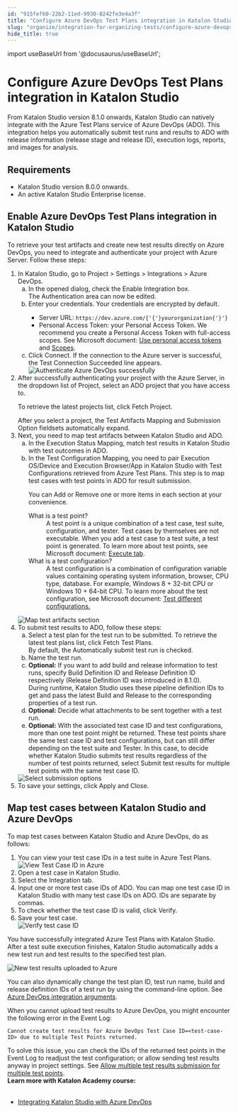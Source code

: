 ```yaml
---
id: "915fef60-22b2-11ed-9930-0242fe3e4a3f"
title: "Configure Azure DevOps Test Plans integration in Katalon Studio"
slug: "organize/integration-for-organizing-tests/configure-azure-devops-test-plans-integration-in-katalon-studio"
hide_title: true
---
```

import useBaseUrl from '@docusaurus/useBaseUrl';


# <a id="id" class="anchor_top_offset"/><a id="ariaid-title1" class="anchor_top_offset"/>Configure   Azure DevOps Test Plans integration in <span xmlns="http://www.w3.org/1999/xhtml" className="ph">Katalon Studio</span> 

<p xmlns="http://www.w3.org/1999/xhtml" className="p">From <span className="ph">Katalon Studio</span> version 8.1.0 onwards, <span className="ph">Katalon Studio</span> can natively integrate with the Azure Test Plans   service of Azure DevOps (ADO). This integration helps you automatically submit test runs and results to ADO with release   information (release stage and release ID), execution logs,   reports, and images for analysis.</p> 

## Requirements

<div xmlns="http://www.w3.org/1999/xhtml" className="p"><ul className="ul"><li className="li"><span className="ph">Katalon Studio</span> version 8.0.0 onwards.</li><li className="li">An active <span className="ph">Katalon Studio Enterprise</span> license.</li></ul></div>

## <a id="task-9638" class="anchor_top_offset"/>Enable Azure DevOps Test Plans integration in Katalon Studio

<p xmlns="http://www.w3.org/1999/xhtml" className="shortdesc">To retrieve your test artifacts and create new test results directly on Azure DevOps, you need to integrate and authenticate your project with Azure Server. Follow these steps:</p> 
<ol xmlns="http://www.w3.org/1999/xhtml" className="ol steps"><li className="li step stepexpand"><span className="ph cmd">In Katalon Studio, go to <span className="ph uicontrol">Project</span> &gt; <span className="ph uicontrol">Settings</span> &gt; <span className="ph uicontrol">Integrations</span> &gt; <span className="ph uicontrol">Azure DevOps</span>. </span><ol type="a" className="ol substeps"><li className="li substep substepexpand"><span className="ph cmd">In the opened dialog, check the <span className="ph uicontrol">Enable Integration</span> box. </span><div className="itemgroup stepresult">The <span className="ph uicontrol">Authentication</span> area can now be edited.</div></li><li className="li substep substepexpand"><span className="ph cmd">Enter your credentials. Your credentials are encrypted by default.</span><div className="itemgroup info">           <ul className="ul"><li className="li"><span className="ph uicontrol">Server URL</span>: <code className="ph codeph">https://dev.azure.com/{'{'}yourorganization{'}'}</code></li><li className="li"><span className="ph uicontrol">Personal Access Token</span>: your Personal Access Token. We recommend you create a Personal Access Token with full-access scopes. See Microsoft document: <a className="xref j-external-link" href="https://docs.microsoft.com/en-us/azure/devops/organizations/accounts/use-personal-access-tokens-to-authenticate?view=azure-devops&tabs=preview-page" target="_blank">Use personal access tokens</a> and <a className="xref j-external-link" href="https://docs.microsoft.com/en-us/azure/devops/integrate/get-started/authentication/oauth?view=azure-devops#scopes" target="_blank">Scopes</a>.</li></ul>         </div></li><li className="li substep substepexpand"><span className="ph cmd">Click <span className="ph uicontrol">Connect</span>. If the connection to the Azure server is successful, the <span className="ph uicontrol">Test Connection Succeeded</span> line appears.</span><div className="itemgroup info"><img className="image" width={600} src={useBaseUrl("/915a7120-22b2-11ed-9930-0242fe3e4a3f.png")} alt="Authenticate Azure DevOps successfully" /></div></li></ol></li><li className="li step stepexpand"><span className="ph cmd">After successfully authenticating your project with the Azure Server, in the dropdown list of <span className="ph uicontrol">Project</span>, select an ADO project that you have access to.</span><div className="itemgroup info">       <p className="p">To retrieve the latest projects list, click <span className="ph uicontrol">Fetch Project</span>.</p>     </div><div className="itemgroup stepresult">After you select a project, the <span className="ph uicontrol">Test Artifacts Mapping</span> and <span className="ph uicontrol">Submission Option</span> fieldsets automatically expand.</div></li><li className="li step stepexpand"><span className="ph cmd">Next, you need to map test artifacts between <span className="ph">Katalon Studio</span> and ADO. </span><ol type="a" className="ol substeps"><li className="li substep substepexpand"><span className="ph cmd">In the <span className="ph uicontrol">Execution Status Mapping</span>, match test results in <span className="ph">Katalon Studio</span> with test outcomes in ADO.</span></li><li className="li substep substepexpand"><span className="ph cmd">In the <span className="ph uicontrol">Test Configuration Mapping</span>, you need to pair <span className="ph uicontrol">Execution OS/Device</span> and <span className="ph uicontrol">Execution Browser/App</span> in <span className="ph">Katalon Studio</span> with <span className="ph uicontrol">Test Configurations</span> retrieved from Azure Test Plans. This step is to map test cases with test points in ADO for result submission.</span><div className="itemgroup info">           <p className="p">You can <span className="ph uicontrol">Add</span> or <span className="ph uicontrol">Remove</span> one or more items in each section at your convenience.</p><div className="p"><dl className="dl"><dt className="dt dlterm">What is a test point?</dt><dd className="dd">A test point is a unique combination of a test case, test suite, configuration, and tester. Test cases by themselves are not executable. When you add a test case to a test suite, a test point is generated. To learn more about test points, see Microsoft document: <a className="xref j-external-link" href="https://docs.microsoft.com/en-us/azure/devops/test/new-test-plans-page?view=azure-devops#execute-tab" target="_blank">Execute tab</a>.</dd><dt className="dt dlterm">What is a test configuration?</dt><dd className="dd">A test configuration is a combination of configuration variable values containing operating system information, browser, CPU type, database. For example, Windows 8 + 32-bit CPU or Windows 10 + 64-bit CPU. To learn more about the test configuration, see Microsoft document: <a className="xref j-external-link" href="https://docs.microsoft.com/en-us/azure/devops/test/test-different-configurations?view=azure-devops" target="_blank">Test different configurations.</a></dd></dl></div>         </div></li></ol><div className="itemgroup info"><img className="image" width={600} src={useBaseUrl("/915986c0-22b2-11ed-9930-0242fe3e4a3f.png")} alt="Map test artifacts section" /></div></li><li className="li step stepexpand"><span className="ph cmd">To submit test results to ADO, follow these steps:</span><ol type="a" className="ol substeps"><li className="li substep substepexpand"><span className="ph cmd">Select a test plan for the test run to be submitted. To retrieve the latest test plans list, click <span className="ph uicontrol">Fetch Test Plans</span>.</span><div className="itemgroup info">By default, the <span className="ph uicontrol">Automatically submit test run</span> is checked.</div></li><li className="li substep substepexpand"><span className="ph cmd">Name the test run.</span></li><li className="li substep substepexpand"><span className="ph cmd"><strong className="ph b">Optional:</strong> If you want to add build and release information to test runs, specify <span className="ph uicontrol">Build Definition ID</span> and <span className="ph uicontrol">Release Definition ID</span> respectively (<span className="ph uicontrol">Release Definition ID </span> was introduced in 8.1.0).</span><div className="itemgroup info">During runtime, Katalon Studio uses these pipeline definition IDs to get and pass the latest Build and Release to the corresponding properties of a test run.</div></li><li className="li substep substepexpand"><span className="ph cmd"><strong className="ph b">Optional:</strong> Decide what attachments to be sent together with a test run.</span></li><li className="li substep substepexpand anchor_top_offset" id="task-9638__Allow submit test results for multiple test points"><span className="ph cmd"><strong className="ph b">Optional:</strong> With the associated test case ID and test configurations, more than one test point might be returned. These test points share the same test case ID and test configurations, but can still differ depending on the test suite and Tester. In this case, to decide whether <span className="ph">Katalon Studio</span> submits test results regardless of the number of test points returned, select <span className="ph uicontrol">Submit test results for multiple test points with the same test case ID</span>.</span></li></ol><div className="itemgroup info"><img className="image" width={600} src={useBaseUrl("/915b8290-22b2-11ed-9930-0242fe3e4a3f.png")} alt="Select submission options" /></div></li><li className="li step stepexpand"><span className="ph cmd">To save your settings, click <span className="ph uicontrol">Apply and Close</span>.</span></li></ol> 

## <a id="task-4612" class="anchor_top_offset"/>Map test cases between <span xmlns="http://www.w3.org/1999/xhtml" className="ph">Katalon Studio</span>  and Azure DevOps

<section xmlns="http://www.w3.org/1999/xhtml" className="section context">To map test cases between <span className="ph">Katalon Studio</span> and Azure DevOps, do as follows:</section> 
<ol xmlns="http://www.w3.org/1999/xhtml" className="ol steps"><li className="li step stepexpand"><span className="ph cmd">You can view your test case IDs in a test suite in Azure Test Plans.</span><div className="itemgroup info"><img className="image" width={600} src={useBaseUrl("/9157d910-22b2-11ed-9930-0242fe3e4a3f.png")} alt="View Test Case ID in Azure" /></div></li><li className="li step stepexpand"><span className="ph cmd">Open a test case in <span className="ph">Katalon Studio</span>.</span></li><li className="li step stepexpand"><span className="ph cmd">Select the <span className="ph uicontrol">Integration tab</span>.</span></li><li className="li step stepexpand"><span className="ph cmd">Input one or more test case IDs of ADO. You can map one test case ID in <span className="ph">Katalon Studio</span> with many test case IDs on ADO. IDs are separate by commas.</span></li><li className="li step stepexpand"><span className="ph cmd">To check whether the test case ID is valid, click <span className="ph uicontrol">Verify</span>.</span></li><li className="li step stepexpand"><span className="ph cmd">Save your test case.</span><div className="itemgroup info"><img className="image" width={500} src={useBaseUrl("/91587550-22b2-11ed-9930-0242fe3e4a3f.png")} alt="Verify test case ID" /></div></li></ol> 
<section xmlns="http://www.w3.org/1999/xhtml" className="section result">You have successfully integrated Azure Test Plans with <span className="ph">Katalon Studio</span>. After a test suite execution finishes, <span className="ph">Katalon Studio</span> automatically adds a new test run and test results to the specified test plan.<p className="p"><img className="image" width={600} src={useBaseUrl("/915c1ed0-22b2-11ed-9930-0242fe3e4a3f.png")} alt="New test results uploaded to Azure" /></p><p className="p">You can also dynamically change the test plan ID, test run name, build and release definition IDs of a test run by using the command-line option. See <a className="xref" href="/execute/katalon-runtime-engine/command-line-syntax-in-katalon-runtime-engine#concept-2455">Azure DevOps integration arguments</a>. </p></section> 
<section xmlns="http://www.w3.org/1999/xhtml" className="section tasktroubleshooting"><div className="p">When you cannot upload test results to Azure DevOps, you might encounter the following error in the <span className="ph uicontrol">Event Log</span>: <pre className="pre codeblock"><code>Cannot create test results for Azure DevOps Test Case ID=&lt;test-case-ID&gt; due to multiple Test Points returned.</code></pre>To solve this issue, you can check the IDs of the returned test points in the <span className="ph uicontrol">Event Log</span> to readjust the test configuration; or allow sending test results anyway in project settings. See <a className="xref" href="/organize/integration-for-organizing-tests/configure-azure-devops-test-plans-integration-in-katalon-studio#task-9638__Allow submit test results for multiple test points">Allow multiple test results submission for multiple test points</a>.</div></section> 
<nav xmlns="http://www.w3.org/1999/xhtml" role="navigation" className="related-links"><div className="linklist"><strong>Learn more with Katalon Academy course:</strong><br /><br /><ul className="linklist"><li className="linklist"><a className="link" href="#" target="_blank">Integrating <span className="ph">Katalon Studio</span> with Azure DevOps</a></li></ul></div></nav> 

